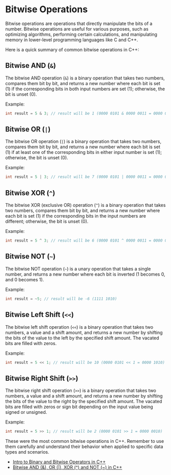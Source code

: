 # Bitwise Operations

Bitwise operations are operations that directly manipulate the bits of a number. Bitwise operations are useful for various purposes, such as optimizing algorithms, performing certain calculations, and manipulating memory in lower-level programming languages like C and C++.

Here is a quick summary of common bitwise operations in C++:

##  Bitwise AND (`&`)

The bitwise AND operation (`&`) is a binary operation that takes two numbers, compares them bit by bit, and returns a new number where each bit is set (1) if the corresponding bits in both input numbers are set (1); otherwise, the bit is unset (0).

Example:

```cpp
int result = 5 & 3; // result will be 1 (0000 0101 & 0000 0011 = 0000 0001)
```

##  Bitwise OR (`|`)

The bitwise OR operation (`|`) is a binary operation that takes two numbers, compares them bit by bit, and returns a new number where each bit is set (1) if at least one of the corresponding bits in either input number is set (1); otherwise, the bit is unset (0).

Example:

```cpp
int result = 5 | 3; // result will be 7 (0000 0101 | 0000 0011 = 0000 0111)
```

##  Bitwise XOR (`^`)

The bitwise XOR (exclusive OR) operation (`^`) is a binary operation that takes two numbers, compares them bit by bit, and returns a new number where each bit is set (1) if the corresponding bits in the input numbers are different; otherwise, the bit is unset (0).

Example:

```cpp
int result = 5 ^ 3; // result will be 6 (0000 0101 ^ 0000 0011 = 0000 0110)
```

##  Bitwise NOT (`~`)

The bitwise NOT operation (`~`) is a unary operation that takes a single number, and returns a new number where each bit is inverted (1 becomes 0, and 0 becomes 1).

Example:

```cpp
int result = ~5; // result will be -6 (1111 1010)
```

##  Bitwise Left Shift (`<<`)

The bitwise left shift operation (`<<`) is a binary operation that takes two numbers, a value and a shift amount, and returns a new number by shifting the bits of the value to the left by the specified shift amount. The vacated bits are filled with zeros.

Example:

```cpp
int result = 5 << 1; // result will be 10 (0000 0101 << 1 = 0000 1010)
```

##  Bitwise Right Shift (`>>`)

The bitwise right shift operation (`>>`) is a binary operation that takes two numbers, a value and a shift amount, and returns a new number by shifting the bits of the value to the right by the specified shift amount. The vacated bits are filled with zeros or sign bit depending on the input value being signed or unsigned.

Example:

```cpp
int result = 5 >> 1; // result will be 2 (0000 0101 >> 1 = 0000 0010)
```

These were the most common bitwise operations in C++. Remember to use them carefully and understand their behavior when applied to specific data types and scenarios.

- [Intro to Binary and Bitwise Operators in C++](https://youtu.be/KXwRt7og0gI)
- [Bitwise AND (&), OR (|), XOR (^) and NOT (~) in C++](https://youtu.be/HoQhw6_1NAA)
